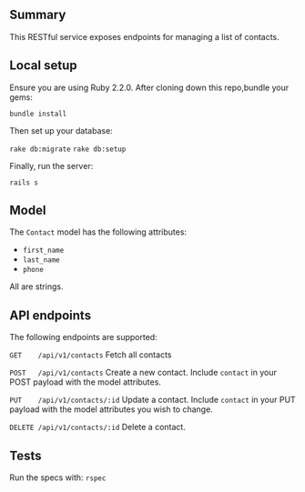 ## Summary

This RESTful service exposes endpoints for managing a list of contacts.

## Local setup

Ensure you are using Ruby 2.2.0. After cloning down this repo,bundle your gems:

`bundle install`

Then set up your database:

`rake db:migrate`
`rake db:setup`

Finally, run the server:

`rails s`

## Model

The `Contact` model has the following attributes:

- `first_name`
- `last_name`
- `phone`

All are strings.

## API endpoints

The following endpoints are supported:

`GET    /api/v1/contacts`
Fetch all contacts

`POST   /api/v1/contacts`
Create a new contact. Include `contact` in your POST payload with the model attributes.

`PUT    /api/v1/contacts/:id`
Update a contact. Include `contact` in your PUT payload with the model attributes you wish to change.

`DELETE /api/v1/contacts/:id`
Delete a contact.

## Tests

Run the specs with:
`rspec`